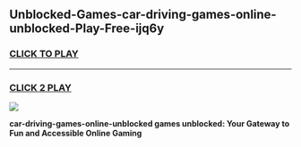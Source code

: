 
## Unblocked-Games-car-driving-games-online-unblocked-Play-Free-ijq6y
<h3>
<a href="https://premium76.site?title=car-driving-games-online-unblocked&ref=10A">CLICK TO PLAY</a></h3>
<hr>

<h3>
<a href="https://premium76.site?title=car-driving-games-online-unblocked&ref=10A">CLICK 2 PLAY</a>
  
</h3>

<a href="https://premium76.site?title=car-driving-games-online-unblocked&ref=10A"><img src="https://clearcache.store/games.png"></a>


**car-driving-games-online-unblocked games unblocked: Your Gateway to Fun and Accessible Online Gaming**
